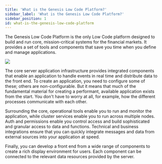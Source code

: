 ```yaml
---
title: 'What is the Genesis Low Code Platform?'
sidebar_label: 'What is the Genesis Low Code Platform?'
sidebar_position: 1
id: what-is-the-genesis-low-code-platform
---
```


The Genesis Low Code Platform is the only Low Code platform designed to build and run core, mission-critical systems for the financial markets. It provides a set of tools and components that save you time when you define and manage applications.

![](/img/component-architecture.png)

The core server application infrastructure provides integrated components that enable an application to handle events in real time and distribute data to the front end. To create an application, you need to configure some of these; others are non-configurable. But it means that much of the fundamental material for creating a performant, available application exists from the start. You don't have to worry at all, for example, how the different processes communicate with each other.

Surrounding the core, operational tools enable you to run and monitor the application, while cluster services enable you to run across multiple nodes. Auth and permissions enable you control access and build sophisticated and granular access to data and functions. Technical and business integrations ensure that you can quickly integrate messages and data from external sources into your application at speed. 

Finally, you can develop a front end from a wide range of components to create a rich display environment for users. Each component can be connected to the relevant data resources provided by the server.


